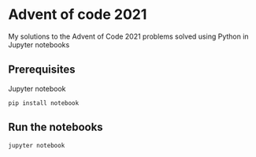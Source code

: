 # Advent of code 2021

My solutions to the Advent of Code 2021 problems solved using Python in Jupyter notebooks

## Prerequisites

Jupyter notebook

```
pip install notebook
```

## Run the notebooks

```
jupyter notebook
```
